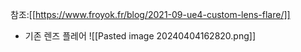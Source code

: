 참조:[[https://www.froyok.fr/blog/2021-09-ue4-custom-lens-flare/]]
- 기존 렌즈 플레어
![[Pasted image 20240404162820.png]]
